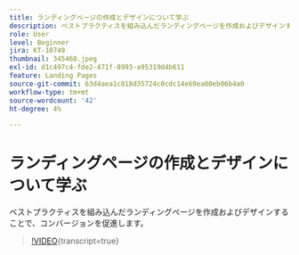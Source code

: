 ```yaml
---
title: ランディングページの作成とデザインについて学ぶ
description: ベストプラクティスを組み込んだランディングページを作成およびデザインすることで、コンバージョンを促進します。
role: User
level: Beginner
jira: KT-10749
thumbnail: 345468.jpeg
exl-id: d1c497c4-fde2-471f-8993-a95319d4b611
feature: Landing Pages
source-git-commit: 63d4aea1c818d35724c0cdc14e69ea00eb06b4a0
workflow-type: tm+mt
source-wordcount: '42'
ht-degree: 4%

---
```


# ランディングページの作成とデザインについて学ぶ

ベストプラクティスを組み込んだランディングページを作成およびデザインすることで、コンバージョンを促進します。

>[!VIDEO](https://video.tv.adobe.com/v/345468/?quality=12&learn=on){transcript=true}
